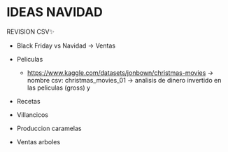 # IDEAS NAVIDAD

REVISION CSV✨

- Black Friday vs Navidad -> Ventas

- Peliculas

  - https://www.kaggle.com/datasets/jonbown/christmas-movies -> nombre csv: christmas_movies_01 -> analisis de dinero invertido en las peliculas (gross) y

- Recetas

- Villancicos

- Produccion caramelas

- Ventas arboles

